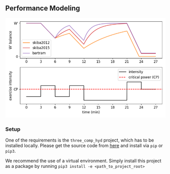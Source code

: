 ## Performance Modeling

![Alt Text](./httpdocs/skiba_sim.png)

### Setup

One of the requirements is the `three_comp_hyd` project, which has to be installed locally. 
Please get the source code from [here](https://github.com/faweigend/three_comp_hyd) and install via `pip` or `pip3`.

We recommend the use of a virtual environment. Simply install this project as a package by running `pip3 install -e <path_to_project_root>`

